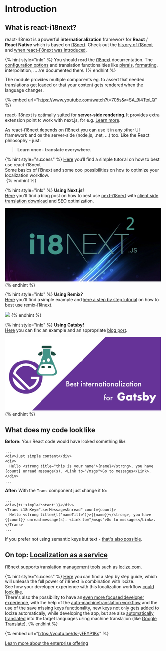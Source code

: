 # Introduction

## What is react-i18next?

react-i18next is a powerful **internationalization** framework for **React** / **React Native** which is based on [i18next](http://i18next.com). Check out the [history of i18next](https://www.i18next.com/misc/the-history-of-i18next) and [when react-i18next was introduced](https://www.i18next.com/misc/the-history-of-i18next#v2).

{% hint style="info" %}
You should read the [i18next](https://www.i18next.com) documentation. The [configuration options](https://www.i18next.com/overview/configuration-options) and translation functionalities like [plurals](https://www.i18next.com/translation-function/plurals), [formatting](https://www.i18next.com/translation-function/formatting), [interpolation](https://www.i18next.com/translation-function/interpolation), ... are documented there.
{% endhint %}

The module provides multiple components eg. to assert that needed translations get loaded or that your content gets rendered when the language changes.

{% embed url="https://www.youtube.com/watch?t=705s&v=SA_9i4TtxLQ" %}

react-i18next is optimally suited for **server-side rendering**. It provides extra extension point to work with next.js, for e.g. [Learn more](legacy-v9/serverside-rendering.md).

As react-i18next depends on [i18next](http://i18next.com) you can use it in any other UI framework and on the server-side (node.js, .net, ...) too. Like the React philosophy - just:

> **Learn once - translate everywhere**.

{% hint style="success" %}
[Here](https://locize.com/blog/react-i18next/) you'll find a simple tutorial on how to best use react-i18next.\
Some basics of i18next and some cool possibilities on how to optimize your localization workflow.[\
&#x20;<img src=".gitbook/assets/title width.jpg" alt="" data-size="original">](https://locize.com/blog/react-i18next/)
{% endhint %}

{% hint style="info" %}
**Using Next.js?**\
[Here](https://locize.com/blog/next-i18next/) you'll find a blog post on how to best use [next-i18next](https://github.com/i18next/next-i18next) with [client side translation download](https://github.com/i18next/next-i18next#client-side-loading-of-translations-via-http) and SEO optimization.

[![](.gitbook/assets/next-i18next.jpg)](https://locize.com/blog/next-i18next/)
{% endhint %}

{% hint style="info" %}
**Using Remix?**\
[Here](https://github.com/locize/locize-remix-i18next-example) you'll find a simple example and [here a step by step tutorial](https://locize.com/blog/remix-i18n/) on how to best use remix-i18next.

[![](../.gitbook/assets/remix-localization.jpg)](https://locize.com/blog/remix-i18n/)
{% endhint %}

{% hint style="info" %}
**Using Gatsby?**\
[Here](https://github.com/locize/locize-gatsby-example) you can find an example and an appropriate [blog post](https://locize.com/blog/gatsby-i18n/).

[![](.gitbook/assets/gatsby-i18next.jpg)](https://locize.com/blog/gatsby-i18n/)
{% endhint %}

## What does my code look like

**Before:** Your React code would have looked something like:

```markup
...
<div>Just simple content</div>
<div>
  Hello <strong title="this is your name">{name}</strong>, you have {count} unread message(s). <Link to="/msgs">Go to messages</Link>.
</div>
...
```

**After:** With the `Trans` component just change it to:

```markup
...
<div>{t('simpleContent')}</div>
<Trans i18nKey="userMessagesUnread" count={count}>
  Hello <strong title={t('nameTitle')}>{{name}}</strong>, you have {{count}} unread message(s). <Link to="/msgs">Go to messages</Link>.
</Trans>
...
```

If you prefer not using semantic keys but text - [that's also possible](https://www.i18next.com/principles/fallback.html#key-fallback).

## On top: [Localization as a service](https://locize.com)

i18next supports translation management tools such as [locize.com](http://locize.com/?utm\_source=react\_i18next\_com\&utm\_medium=gitbook).

{% hint style="success" %}
[Here](https://github.com/locize/react-tutorial) you can find a step by step guide, which will unleash the full power of i18next in combination with locize.\
See how your developer experience with this localization workflow [could look like](https://youtu.be/osScyaGMVqo).\
There's also the possibility to have an [even more focused developer experience](https://youtu.be/VfxBpSXarlU), with the help of the [auto-machinetranslation workflow](https://docs.locize.com/whats-inside/auto-machine-translation) and the use of the save missing keys functionality, new keys not only gets added to locize automatically, while developing the app, but are also [automatically translated](https://youtu.be/VfxBpSXarlU) into the target languages using machine translation (like [Google Translate](https://cloud.google.com/translate)).
{% endhint %}

{% embed url="https://youtu.be/ds-yEEYP1Ks" %}

[Learn more about the enterprise offering](https://www.i18next.com/overview/for-enterprises)
